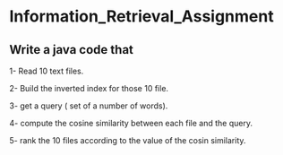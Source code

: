 # Information_Retrieval_Assignment
## Write a java code that
1- Read 10 text files.

2- Build the inverted index for those 10 file.

3- get a query ( set of a number of words).

4- compute the cosine similarity between each file and the query.

5- rank the 10 files according to the value of the cosin similarity.

